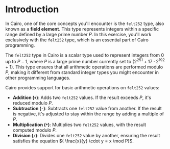 # Introduction

In Cairo, one of the core concepts you'll encounter is the `felt252` type, also known as a **field element**.
This type represents integers within a specific range defined by a large prime number $P$.
In this exercise, you'll work exclusively with the `felt252` type, which is an essential part of Cairo programming.

The `felt252` type in Cairo is a scalar type used to represent integers from 0 up to $P - 1$, where $P$ is a large prime number currently set to $( 2^{251} + 17 \cdot 2^{192} + 1 )$.
This type ensures that all arithmetic operations are performed modulo $P$, making it different from standard integer types you might encounter in other programming languages.

Cairo provides support for basic arithmetic operations on `felt252` values:

- **Addition (`+`)**: Adds two `felt252` values. If the result exceeds $P$, it's reduced modulo $P$.
- **Subtraction (`-`)**: Subtracts one `felt252` value from another. If the result is negative, it's adjusted to stay within the range by adding a multiple of $P$.
- **Multiplication (`*`)**: Multiplies two `felt252` values, with the result computed modulo $P$.
- **Division (`/`)**: Divides one `felt252` value by another, ensuring the result satisfies the equation $( \frac{x}{y} \cdot y = x \mod P)$.
